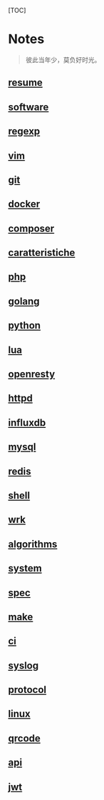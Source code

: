 [TOC]

# Notes

> 彼此当年少，莫负好时光。

## [resume](./index/resume.md)
## [software](./index/software.md)
## [regexp](./index/regexp.md)
## [vim](./index/vim.md)
## [git](./index/git.md)
## [docker](./index/docker.md)
## [composer](./index/composer.md)
## [caratteristiche](./caratteristiche/index.md)
## [php](./index/php.md)
## [golang](./index/golang.md)
## [python](./index/python.md)
## [lua](./index/lua.md)
## [openresty](./index/openresty.md)
## [httpd](./index/httpd.md)
## [influxdb](./index/influxdb.md)
## [mysql](./index/mysql.md)
## [redis](./index/redis.md)
## [shell](./index/shell.md)
## [wrk](./index/wrk.md)
## [algorithms](./index/algorithms.md)
## [system](./index/system.md)
## [spec](./index/sepc.md)
## [make](./index/make.md)
## [ci](./index/ci.md)
## [syslog](./index/syslog.md)
## [protocol](./index/protocol.md)
## [linux](./index/linux.md)
## [qrcode](./index/qrcode.md)
## [api](./index/api.md)
## [jwt](./index/jwt.md)
